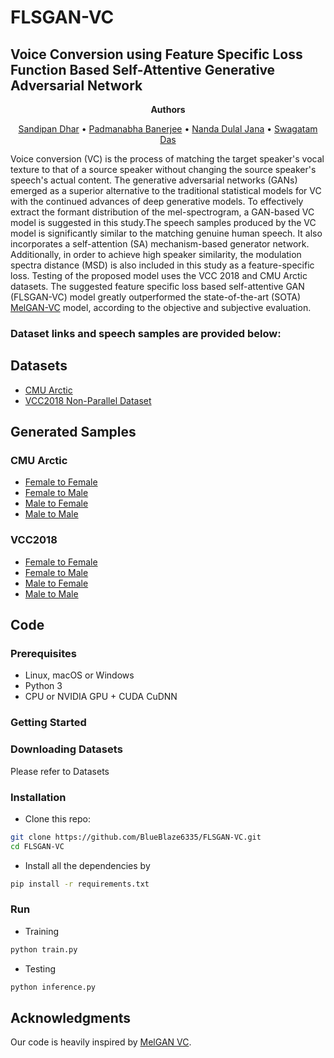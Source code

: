 # FLSGAN-VC
## Voice Conversion using Feature Specific Loss Function Based Self-Attentive Generative Adversarial Network

<p align="center">
    <strong>Authors</strong>
  <p align="center">
     <a href="https://www.linkedin.com/in/sandi94/" >Sandipan Dhar</a> • <a href="https://www.linkedin.com/in/padmanabha-banerjee-b16800171/">Padmanabha Banerjee</a> • <a href="https://scholar.google.com/citations?user=69EVBBsAAAAJ&hl=en&oi=ao">Nanda Dulal Jana</a> • <a href="https://scholar.google.com/citations?user=L8XYpAwAAAAJ&hl=en&oi=ao">Swagatam Das</a>
    
  </p>
</p>

Voice conversion (VC) is the process of matching the target speaker's vocal texture to that of a source speaker without changing the source speaker's speech's actual content. The generative adversarial networks (GANs) emerged as a superior alternative to the traditional statistical models for VC with the continued advances of deep generative models.  To effectively extract the formant distribution of the mel-spectrogram, a GAN-based VC model is suggested in this study.The speech samples produced by the VC model is significantly similar to the matching genuine human speech. It also incorporates a self-attention (SA) mechanism-based generator network. Additionally, in order to achieve high speaker similarity, the modulation spectra distance (MSD) is also included in this study as a feature-specific loss. Testing of the proposed model uses the VCC 2018 and CMU Arctic datasets. The suggested feature specific loss based self-attentive GAN (FLSGAN-VC) model greatly outperformed the state-of-the-art (SOTA) <a href="https://arxiv.org/abs/1910.03713">MelGAN-VC</a> model, according to the objective and subjective evaluation.

### Dataset links and speech samples are provided below:

## Datasets

* <a href="http://festvox.org/cmu_arctic/"> CMU Arctic </a>
* <a href="https://datashare.ed.ac.uk/handle/10283/3061"> VCC2018 Non-Parallel Dataset </a>

## Generated Samples

### CMU Arctic
* <a href="https://drive.google.com/drive/folders/1Xdw2mdlt24JlBw_rzkQzkNd3eCnhH3-x?usp=sharing"> Female to Female </a>
* <a href="https://drive.google.com/drive/folders/1l1GCDw-FeG2mRzau1YMP2-DV_TewvT07?usp=sharing"> Female to Male </a>
* <a href="https://drive.google.com/drive/folders/1C_0OyNO38UjAkkShUWfPpJ8uYjD7Vcix?usp=sharing"> Male to Female </a>
* <a href="https://drive.google.com/drive/folders/186cQlhP6KVU9q_SlFaVOQs2Jht-vyb6h?usp=sharing"> Male to Male </a>

### VCC2018
* <a href="https://drive.google.com/drive/folders/1wpVLpLpYTULakPapYeEKKML-eXGzE4z9?usp=sharing"> Female to Female </a>
* <a href="https://drive.google.com/drive/folders/1XrX8M2plV48sZXf9pHfhzfnBx_KmbPOK?usp=sharing"> Female to Male </a>
* <a href="https://drive.google.com/drive/folders/1MwMPXWiIKIl8L_JTqmc3q0O8avgIaONy?usp=sharing"> Male to Female </a>
* <a href="https://drive.google.com/drive/folders/16UoKK2kqA09_ViVysz3vaEHVWlNmF1AT?usp=sharing"> Male to Male </a>

## Code

### Prerequisites
- Linux, macOS or Windows
- Python 3
- CPU or NVIDIA GPU + CUDA CuDNN

### Getting Started

### Downloading Datasets
Please refer to Datasets

### Installation

- Clone this repo:
```bash
git clone https://github.com/BlueBlaze6335/FLSGAN-VC.git
cd FLSGAN-VC
```
- Install all the dependencies by
```bash
pip install -r requirements.txt
```

### Run
- Training
```bash
python train.py
```

- Testing
```bash
python inference.py
```

## Acknowledgments
Our code is heavily inspired by [MelGAN VC](https://github.com/MuradBozik/audio-style-transfer).
